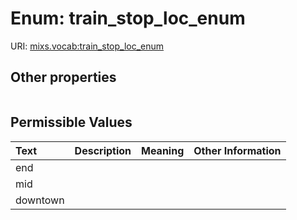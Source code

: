 
# Enum: train_stop_loc_enum




URI: [mixs.vocab:train_stop_loc_enum](https://w3id.org/mixs/vocab/train_stop_loc_enum)


## Other properties

|  |  |  |
| --- | --- | --- |

## Permissible Values

| Text | Description | Meaning | Other Information |
| :--- | :---: | :---: | ---: |
| end |  |  |  |
| mid |  |  |  |
| downtown |  |  |  |


